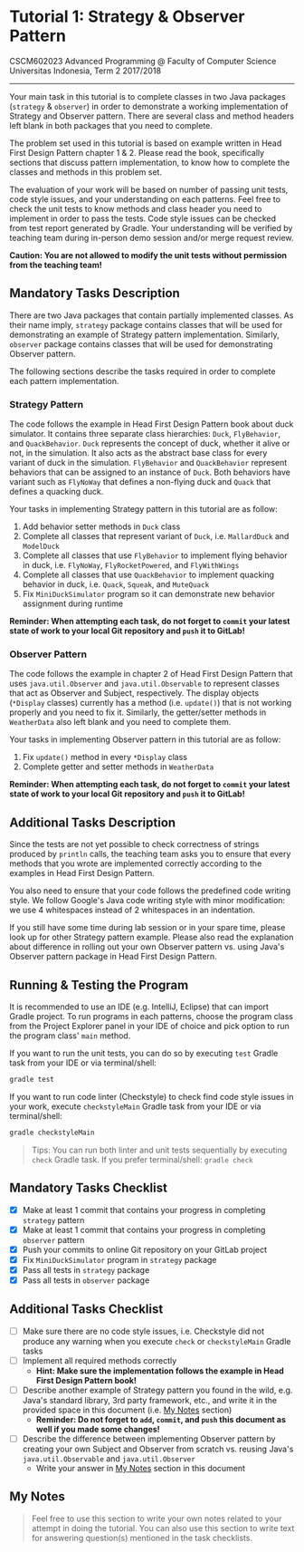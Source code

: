 # Tutorial 1: Strategy & Observer Pattern

CSCM602023 Advanced Programming @ Faculty of Computer Science Universitas
Indonesia, Term 2 2017/2018

* * *

Your main task in this tutorial is to complete classes in two Java packages
(`strategy` & `observer`) in order to demonstrate a working implementation of
Strategy and Observer pattern. There are several class and method headers left
blank in both packages that you need to complete.

The problem set used in this tutorial is based on example written in Head First
Design Pattern chapter 1 & 2. Please read the book, specifically sections that
discuss pattern implementation, to know how to complete the classes and
methods in this problem set.

The evaluation of your work will be based on number of passing unit tests,
code style issues, and your understanding on each patterns. Feel free to check
the unit tests to know methods and class header you need to implement in order
to pass the tests. Code style issues can be checked from test report generated
by Gradle. Your understanding will be verified by teaching team during in-person
demo session and/or merge request review.

**Caution: You are not allowed to modify the unit tests without permission from
the teaching team!**

## Mandatory Tasks Description

There are two Java packages that contain partially implemented classes. As
their name imply, `strategy` package contains classes that will be used for
demonstrating an example of Strategy pattern implementation. Similarly,
`observer` package contains classes that will be used for demonstrating
Observer pattern.

The following sections describe the tasks required in order to complete
each pattern implementation.

### Strategy Pattern

The code follows the example in Head First Design Pattern book about duck
simulator. It contains three separate class hierarchies: `Duck`, `FlyBehavior`,
and `QuackBehavior`. `Duck` represents the concept of duck, whether it alive
or not, in the simulation. It also acts as the abstract base class for every
variant of duck in the simulation. `FlyBehavior` and `QuackBehavior` represent
behaviors that can be assigned to an instance of `Duck`. Both behaviors have
variant such as `FlyNoWay` that defines a non-flying duck and `Quack` that
defines a quacking duck.

Your tasks in implementing Strategy pattern in this tutorial are as follow:

1. Add behavior setter methods in `Duck` class
2. Complete all classes that represent variant of `Duck`, i.e. `MallardDuck`
and `ModelDuck`
3. Complete all classes that use `FlyBehavior` to implement flying behavior
in duck, i.e. `FlyNoWay`, `FlyRocketPowered`, and `FlyWithWings`
4. Complete all classes that use `QuackBehavior` to implement quacking behavior
in duck, i.e. `Quack`, `Squeak`, and `MuteQuack`
5. Fix `MiniDuckSimulator` program so it can demonstrate new behavior
assignment during runtime

**Reminder: When attempting each task, do not forget to `commit` your latest
state of work to your local Git repository and `push` it to GitLab!**

### Observer Pattern

The code follows the example in chapter 2 of Head First Design Pattern that
uses `java.util.Observer` and `java.util.Observable` to represent classes
that act as Observer and Subject, respectively. The display objects (`*Display`
classes) currently has a method (i.e. `update()`) that is not working properly
and you need to fix it. Similarly, the getter/setter methods in `WeatherData`
also left blank and you need to complete them.

Your tasks in implementing Observer pattern in this tutorial are as follow:

1. Fix `update()` method in every `*Display` class
2. Complete getter and setter methods in `WeatherData`

**Reminder: When attempting each task, do not forget to `commit` your latest
state of work to your local Git repository and `push` it to GitLab!**

## Additional Tasks Description

Since the tests are not yet possible to check correctness of strings produced
by `println` calls, the teaching team asks you to ensure that every methods that
you wrote are implemented correctly according to the examples in Head First
Design Pattern.

You also need to ensure that your code follows the predefined code writing style. 
We follow Google's Java code writing style with minor modification: we use 4
whitespaces instead of 2 whitespaces in an indentation.

If you still have some time during lab session or in your spare time, please look
up for other Strategy pattern example. Please also read the explanation about
difference in rolling out your own Observer pattern vs. using Java's Observer
pattern package in Head First Design Pattern.

## Running & Testing the Program

It is recommended to use an IDE (e.g. IntelliJ, Eclipse) that can import Gradle
project. To run programs in each patterns, choose the program class from the
Project Explorer panel in your IDE of choice and pick option to run the program
class' `main` method.

If you want to run the unit tests, you can do so by executing `test` Gradle task
from your IDE or via terminal/shell:

```bash
gradle test
```

If you want to run code linter (Checkstyle) to check find code style issues in
your work, execute `checkstyleMain` Gradle task from your IDE or via
terminal/shell:

```bash
gradle checkstyleMain
```

> Tips: You can run both linter and unit tests sequentially by executing `check`
> Gradle task. If you prefer terminal/shell: `gradle check`

## Mandatory Tasks Checklist

- [x] Make at least 1 commit that contains your progress in completing
`strategy` pattern
- [x] Make at least 1 commit that contains your progress in completing
`observer` pattern
- [x] Push your commits to online Git repository on your GitLab project
- [x] Fix `MiniDuckSimulator` program in `strategy` package
- [x] Pass all tests in `strategy` package
- [x] Pass all tests in `observer` package

## Additional Tasks Checklist

- [ ] Make sure there are no code style issues, i.e. Checkstyle did not
produce any warning when you execute `check` or `checkstyleMain` Gradle
tasks
- [ ] Implement all required methods correctly
    - **Hint: Make sure the implementation follows the example in Head First
    Design Pattern book!**
- [ ] Describe another example of Strategy pattern you found in the wild, e.g.
Java's standard library, 3rd party framework, etc., and write it in the
provided space in this document (i.e. [My Notes](#my-notes) section)
    - **Reminder: Do not forget to `add`, `commit`, and `push` this document
    as well if you made some changes!**
- [ ] Describe the difference between implementing Observer pattern by creating
your own Subject and Observer from scratch vs. reusing Java's `java.util.Observable`
and `java.util.Observer`
    - Write your answer in [My Notes](#my-notes) section in this document

## My Notes

> Feel free to use this section to write your own notes related to your attempt
> in doing the tutorial. You can also use this section to write text for
> answering question(s) mentioned in the task checklists.

